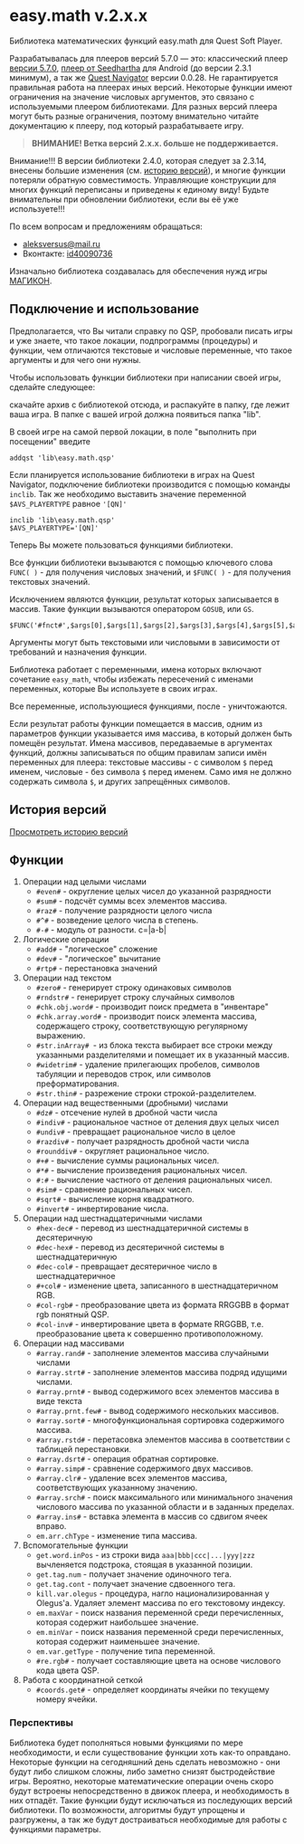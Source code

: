 # easy.math v.2.x.x

Библиотека математических функций easy.math для Quest Soft Player.

Разрабатывалась для плееров версий 5.7.0 — это: классический плеер [версии 5.7.0](http://qsp.su/attachments/qsp570.zip), [плеер от Seedhartha](https://github.com/seedhartha/QuestPlayer) для Android (до версии 2.3.1 минимум), а так же [Quest Navigator](http://qsp.su/index.php?option=com_agora&task=topic&id=633&Itemid=57) версии 0.0.28. Не гарантируется правильная работа на плеерах иных версий. Некоторые функции имеют ограничения на значение числовых аргументов, это связано с используемыми плеером библиотеками. Для разных версий плеера могут быть разные ограничения, поэтому внимательно читайте документацию к плееру, под который разрабатываете игру.

> **ВНИМАНИЕ! Ветка версий 2.x.x. больше не поддерживается.**

Внимание!!! В версии библиотеки 2.4.0, которая следует за 2.3.14, внесены большие изменения (см. [историю версий](#история-версий)), и многие функции потеряли обратную совместимость. Управляющие конструкции для многих функций переписаны и приведены к единому виду! Будьте внимательны при обновлении библиотеки, если вы её уже используете!!!

По всем вопросам и предложениям обращаться:

* aleksversus@mail.ru
* Вконтакте: [id40090736](https://vk.com/id40090736)

Изначально библиотека создавалась для обеспечения нужд игры [МАГИКОН](http://aleksversus.narod.ru/index/magicon_fb/0-65).

## Подключение и использование
Предполагается, что Вы читали справку по QSP, пробовали писать игры и уже знаете, что такое локации, подпрограммы (процедуры) и функции, чем отличаются текстовые и числовые переменные, что такое аргументы и для чего они нужны.

Чтобы использовать функции библиотеки при написании своей игры, сделайте следующее:

скачайте архив с библиотекой отсюда, и распакуйте в папку, где лежит ваша игра. В папке с вашей игрой должна появиться папка "lib".

В своей игре на самой первой локации, в поле "выполнить при посещении" введите
```qsp
addqst 'lib\easy.math.qsp'
```

Если планируется использование библиотеки в играх на Quest Navigator, подключение библиотеки производится с помощью команды `inclib`. Так же необходимо выставить значение переменной `$AVS_PLAYERTYPE` равное `'[QN]'`

```qsp
inclib 'lib\easy.math.qsp'
$AVS_PLAYERTYPE='[QN]'
```

Теперь Вы можете пользоваться функциями библиотеки.

Все функции библиотеки вызываются с помощью ключевого слова `FUNC( )` - для получения числовых значений, и `$FUNC( )` - для получения текстовых значений.

Исключением являются функции, результат которых записывается в массив. Такие функции вызываются оператором `GOSUB`, или `GS`.

```qsp
$FUNC('#fnct#',$args[0],$args[1],$args[2],$args[3],$args[4],$args[5],$args[6],$args[7],$args[8])
```

Аргументы могут быть текстовыми или числовыми в зависимости от требований и назначения функции.

Библиотека работает с переменными, имена которых включают сочетание `easy_math`, чтобы избежать пересечений с именами переменных, которые Вы используете в своих играх.

Все переменные, использующиеся функциями, после - уничтожаются.

Если результат работы функции помещается в массив, одним из параметров функции указывается имя массива, в который должен быть помещён результат. Имена массивов, передаваемые в аргументах функций, должны записываться по общим правилам записи имён переменных для плеера: текстовые массивы - с символом `$` перед именем, числовые - без символа `$` перед именем. Само имя не должно содержать символа `$`, и других запрещённых символов.

## История версий

[Просмотреть историю версий](https://github.com/AleksVersus/easy.math/blob/master/%5Bdisdocs%5D/vhistory.md)

## Функции
1. Операции над целыми числами
	* `#even#` - округление целых чисел до указанной разрядности
	* `#sum#` - подсчёт суммы всех элементов массива.
	* `#raz#` - получение разрядности целого числа
	* `#^#` - возведение целого числа в степень.
	* `#-#` - модуль от разности. c=|a-b|
2. Логические операции
	* `#add#` - "логическое" сложение
	* `#dev#` - "логическое" вычитание
	* `#rtp#` - перестановка значений
3. Операции над текстом
	* `#zero#` - генерирует строку одинаковых символов
	* `#rndstr#` - генерирует строку случайных символов
	* `#chk.obj.word#` - производит поиск предмета в "инвентаре"
	* `#chk.array.word#` - производит поиск элемента массива, содержащего строку, соответствующую регулярному выражению.
	* `#str.inArray# `- из блока текста выбирает все строки между указанными разделителями и помещает их в указанный массив.
	* `#widetrim#` - удаление прилегающих пробелов, символов табуляции и переводов строк, или символов преформатирования.
	* `#str.thin#` - разрежение строки строкой-разделителем.
4. Операции над вещественными (дробными) числами
	* `#dz#` - отсечение нулей в дробной части числа
	* `#indiv#` - рациональное частное от деления двух целых чисел
	* `#undiv#` - превращает рациональное число в целое
	* `#razdiv#` - получает разрядность дробной части числа
	* `#rounddiv#` - округляет рациональное число.
	* `#+#` - вычисление суммы рациональных чисел.
	* `#*#` - вычисление произведения рациональных чисел.
	* `#:#` - вычисление частного от деления рациональных чисел.
	* `#sim#` - сравнение рациональных чисел.
	* `#sqrt#` - вычисление корня квадратного.
	* `#invert#` - инвертирование числа.
5. Операции над шестнадцатеричными числами
	* `#hex-dec#` - перевод из шестнадцатеричной системы в десятеричную
	* `#dec-hex#` - перевод из десятеричной системы в шестнадцатеричную
	* `#dec-col#` - превращает десятеричное число в шестнадцатеричное
	* `#+col#` - изменение цвета, записанного в шестнадцатеричном RGB.
	* `#col-rgb#` - преобразование цвета из формата RRGGBB в формат rgb понятный QSP.
	* `#col-inv#` - инвертирование цвета в формате RRGGBB, т.е. преобразование цвета к совершенно противоположному.
6. Операции над массивами
	* `#array.rand#` - заполнение элементов массива случайными числами
	* `#array.strt#` - заполнение элементов массива подряд идущими числами.
	* `#array.prnt#` - вывод содержимого всех элементов массива в виде текста
	* `#array.prnt.few#` - вывод содержимого нескольких массивов.
	* `#array.sort#` - многофункциональная сортировка содержимого массива.
	* `#array.rstd#` - перетасовка элементов массива в соответствии с таблицей перестановки.
	* `#array.dsrt#` - операция обратная сортировке.
	* `#array.simp#` - сравнение содержимого двух массивов.
	* `#array.clr#` - удаление всех элементов массива, соответствующих указанному значению.
	* `#array.srch#` - поиск максимального или минимального значения числового массива по указанной области и в заданных пределах.
	* `#array.ins#` - вставка элемента в массив со сдвигом ячеек вправо.
	* `em.arr.chType` - изменение типа массива.
7. Вспомогательные функции
	* `get.word.inPos` - из строки вида `aaa|bbb|ccc|...|yyy|zzz` вычленяется подстрока, стоящая в указанной позиции.
	* `get.tag.num` - получает значение одиночного тега.
	* `get.tag.cont` - получает значение сдвоенного тега.
	* `kill.var.olegus` - процедура, нагло национализированная у Olegus'а. Удаляет элемент массива по его текстовому индексу.
	* `em.maxVar` - поиск названия переменной среди перечисленных, которая содержит наибольшее значение.
	* `em.minVar` - поиск названия переменной среди перечисленных, которая содержит наименьшее значение.
	* `em.var.getType` - получение типа переменной.
	* `#re.rgb#` - получает составляющие цвета на основе числового кода цвета QSP.
8. Работа с координатной сеткой
	* `#coords.get#` - определяет координаты ячейки по текущему номеру ячейки.
### Перспективы
Библиотека будет пополняться новыми функциями по мере необходимости, и если существование функции хоть как-то оправдано. Некоторые функции на сегодняшний день сделать невозможно - они будут либо слишком сложны, либо заметно снизят быстродействие игры. Вероятно, некоторые математические операции очень скоро будут встроены непосредственно в движок плеера, и необходимость в них отпадёт. Такие функции будут исключаться из последующих версий библиотеки. По возможности, алгоритмы будут упрощены и разгружены, а так же будут достраиваться необходимые для работы с функциями параметры.